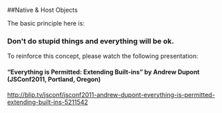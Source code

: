 ##Native & Host Objects

The basic principle here is:

### Don't do stupid things and everything will be ok.

To reinforce this concept, please watch the following presentation:

#### “Everything is Permitted: Extending Built-ins” by Andrew Dupont (JSConf2011, Portland, Oregon)

http://blip.tv/jsconf/jsconf2011-andrew-dupont-everything-is-permitted-extending-built-ins-5211542

